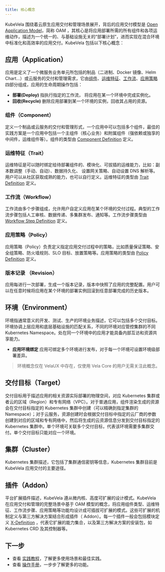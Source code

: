 ```yaml
---
title: 核心概念
---
```


KubeVela 围绕着云原生应用交付和管理场景展开，背后的应用交付模型是 [Open Application Model](../platform-engineers/oam/oam-model)，简称 OAM ，其核心是将应用部署所需的所有组件和各项运维动作，描述为一个统一的、与基础设施无关的“部署计划”，进而实现在混合环境中标准化和高效率的应用交付。KubeVela 包括以下核心概念：

## 应用（Application）

应用是定义了一个微服务业务单元所包括的制品（二进制、Docker 镜像、Helm Chart...）或云服务的交付和管理需求，它由[组件](#组件（component）)、[运维特征](#运维特征（Trait）)、[工作流](#工作流（workflow）)、[应用策略](#应用策略（Policy）)四部分组成，应用的生命周期操作包括：

- <b>部署(Deploy)</b> 指执行指定的工作流， 将应用在某一个环境中完成实例化。
- <b>回收(Recycle)</b> 删除应用部署到某一个环境的实例，回收其占用的资源。

### 组件（Component）

定义一个制品或云服务的交付和管理形式，一个应用中可以包括多个组件，最佳的实践方案是一个应用中包括一个主组件（核心业务）和附属组件（强依赖或独享的中间件，运维组件等）。组件的类型由 [Component Definition](../platform-engineers/oam/x-definition#组件定义（componentdefinition）) 定义。

### 运维特征（Trait）

运维特征是可以随时绑定给待部署组件的、模块化、可拔插的运维能力，比如：副本数调整（手动、自动）、数据持久化、 设置网关策略、自动设置 DNS 解析等。用户可以从社区获取成熟的能力，也可以自行定义。运维特征的类型由 [Trait Definition](../platform-engineers/oam/x-definition#运维特征定义（traitdefinition）) 定义。

### 工作流（Workflow）

工作流由多个步骤组成，允许用户自定义应用在某个环境的交付过程。典型的工作流步骤包括人工审核、数据传递、多集群发布、通知等。工作流步骤类型由 [Workflow Step Definition](../platform-engineers/oam/x-definition#工作流节点定义（workflowstepdefinition）) 定义。

### 应用策略（Policy）

应用策略（Policy）负责定义指定应用交付过程中的策略，比如质量保证策略、安全组策略、防火墙规则、SLO 目标、放置策略等。应用策略的类型由 [Policy Definition](../platform-engineers/oam/x-definition#应用策略定义（policydefinition）) 定义。

### 版本记录 （Revision）

应用每进行一次部署，生成一个版本记录，版本中快照了应用的完整配置。用户可以在任意时候将应用在某个环境的部署实例回滚到任意部署完成的历史版本。

<!-- ## 项目（Project）

项目作为在 KubeVela 平台组织人员和资源的业务承载，项目中可以设定成员、权限、应用和分配环境。在项目维度集成外部代码库、制品库，呈现完整 CI/CD Pipeline；集成外部需求管理平台，呈现项目需求管理；集成微服务治理，提供多环境业务联调和统一治理能力。项目提供了业务级的资源隔离能力。 -->

## 环境（Environment）

环境指通常意义的开发、测试、生产的环境业务描述，它可以包括多个交付目标。环境协调上层应用和底层基础设施的匹配关系，不同的环境对应管控集群的不同 Kubernetes Namespace。处在同一个环境中的应用才能具备内部互访和资源共享能力。

- <b>应用环境绑定</b> 应用可绑定多个环境进行发布，对于每一个环境可设置环境级部署差异。

> 环境概念仅在 VelaUX 中存在，仅使用 Vela Core 的用户无需关注此概念。

## 交付目标（Target）

交付目标用于描述应用的相关资源实际部署的物理空间，对应 Kubernetes 集群或者云的区域（Region）和专有网络（VPC）。对于普通应用，组件渲染生成的资源会在交付目标指定的 Kubernetes 集群中创建（可以精确到指定集群的 Namespace）；对于云服务，资源创建时会根据交付目标中指定的云厂商的参数创建到对应的区域和专有网络中，然后将生成的云资源信息分发到交付目标指定的 Kubernetes 集群中。单个环境可关联多个交付目标，代表该环境需要多集群交付。单个交付目标只能对应一个环境。

## 集群（Cluster）

Kubernetes 集群描述，它包括了集群通信密钥等信息，Kubernetes 集群目前是 KubeVela 应用交付的主要途径。

## 插件（Addon）

平台扩展插件描述，KubeVela 遵从微内核、高度可扩展的设计模式。KubeVela 在应用交付和管理的完整场景中基于 OAM 模型的概念，将应用组件类型、运维特征、工作流步骤、应用策略等功能均设计成可插拔可扩展的模式。这些可扩展的机制定义与第三方解决方案结合形成插件（ Addon）。每一个插件一般会包括模块定义 [X-Definition](../platform-engineers/oam/x-definition) ，代表它扩展的能力集合，以及第三方解决方案的安装包，如 Kubernetes CRD 及其控制器等。

## 下一步

- 查看 [实践教程](../tutorials/webservice)，了解更多使用场景和最佳实践。
- 查看 [操作手册](../how-to/dashboard/application/create-application)，一步步了解更多的功能。
